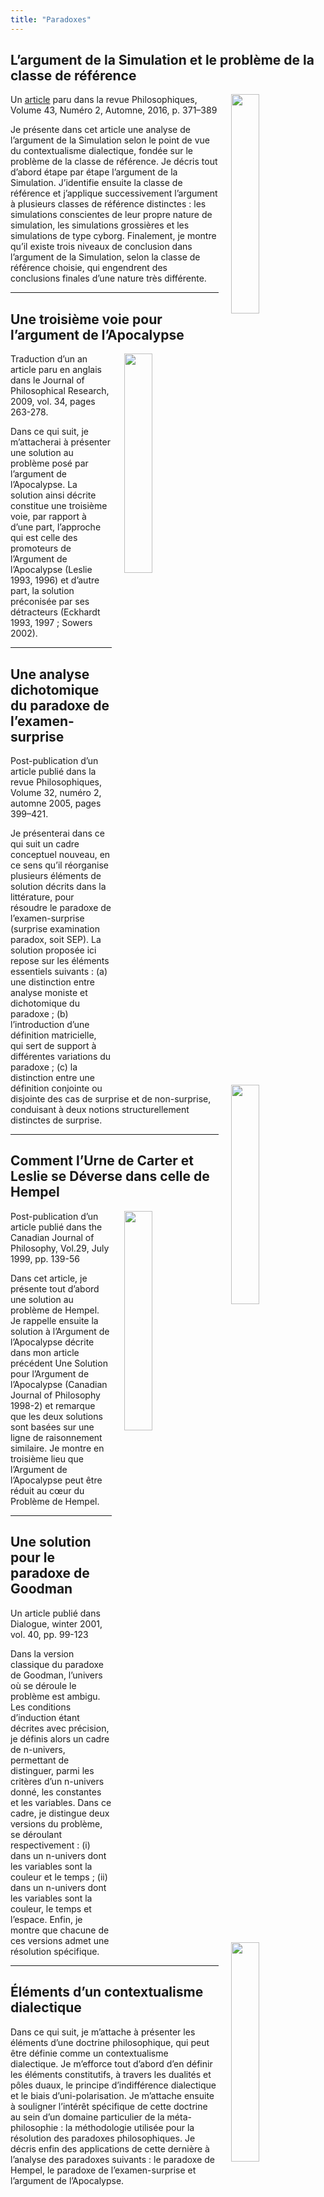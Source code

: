 ```yaml
---
title: "Paradoxes"
---
```


## L’argument de la Simulation et le problème de la classe de référence

<img align="right" width="30%" src="/images/simarg.jpg" style="margin-left: 20px;">

Un [article](https://www.erudit.org/fr/revues/philoso/2016-v43-n2-philoso02859/1038211ar/) paru dans la revue Philosophiques, Volume 43, Numéro 2, Automne, 2016, p. 371–389


Je présente dans cet article une analyse de l’argument de la Simulation selon le point de vue du contextualisme dialectique, fondée sur le problème de la classe de référence. Je décris tout d’abord étape par étape l’argument de la Simulation. J’identifie ensuite la classe de référence et j’applique successivement l’argument à plusieurs classes de référence distinctes : les simulations conscientes de leur propre nature de simulation, les simulations grossières et les simulations de type cyborg. Finalement, je montre qu’il existe trois niveaux de conclusion dans l’argument de la Simulation, selon la classe de référence choisie, qui engendrent des conclusions finales d’une nature très différente.
<p></p>
<hr>
<p></p>

## Une troisième voie pour l’argument de l’Apocalypse

<img align="right" width="30%" src="/images/da640x480.jpg" style="margin-left: 20px;">

Traduction d’un an article paru en anglais dans le Journal of Philosophical Research, 2009, vol. 34, pages 263-278.


Dans ce qui suit, je m’attacherai à présenter une solution au problème posé par l’argument de l’Apocalypse. La solution ainsi décrite constitue une troisième voie, par rapport à d’une part, l’approche qui est celle des promoteurs de l’Argument de l’Apocalypse (Leslie 1993, 1996) et d’autre part, la solution préconisée par ses détracteurs (Eckhardt 1993, 1997 ; Sowers 2002).
<p></p>
<hr>
<p></p>

## Une analyse dichotomique du paradoxe de l’examen-surprise

<img align="right" width="30%" src="/images/sep.jpg" style="margin-left: 20px;">

Post-publication d’un article publié dans la revue Philosophiques, Volume 32, numéro 2, automne 2005, pages 399–421.

Je présenterai dans ce qui suit un cadre conceptuel nouveau, en ce sens qu’il réorganise plusieurs éléments de solution décrits dans la littérature, pour résoudre le paradoxe de l’examen-surprise (surprise examination paradox, soit SEP). La solution proposée ici repose sur les éléments essentiels suivants : (a) une distinction entre analyse moniste et dichotomique du paradoxe ; (b) l’introduction d’une définition matricielle, qui sert de support à différentes variations du paradoxe ; (c) la distinction entre une définition conjointe ou disjointe des cas de surprise et de non-surprise, conduisant à deux notions structurellement distinctes de surprise.
<p></p>
<hr>
<p></p>

## Comment l’Urne de Carter et Leslie se Déverse dans celle de Hempel

<img align="right" width="30%" src="/images/corvus_corax.jpg" style="margin-left: 20px;">

Post-publication d’un article publié dans the Canadian Journal of Philosophy, Vol.29, July 1999, pp. 139-56

Dans cet article, je présente tout d’abord une solution au problème de Hempel. Je rappelle ensuite la solution à l’Argument de l’Apocalypse décrite dans mon article précédent Une Solution pour l’Argument de l’Apocalypse (Canadian Journal of Philosophy 1998-2) et remarque que les deux solutions sont basées sur une ligne de raisonnement similaire. Je montre en troisième lieu que l’Argument de l’Apocalypse peut être réduit au cœur du Problème de Hempel.
<p></p>
<hr>
<p></p>

## Une solution pour le paradoxe de Goodman

<img align="right" width="30%" src="/images/grue640x480.jpg" style="margin-left: 20px;">

Un article publié dans Dialogue, winter 2001, vol. 40, pp. 99-123

Dans la version classique du paradoxe de Goodman, l’univers où se déroule le problème est ambigu. Les conditions d’induction étant décrites avec précision, je définis alors un cadre de n-univers, permettant de distinguer, parmi les critères d’un n-univers donné, les constantes et les variables. Dans ce cadre, je distingue deux versions du problème, se déroulant respectivement : (i) dans un n-univers dont les variables sont la couleur et le temps ; (ii) dans un n-univers dont les variables sont la couleur, le temps et l’espace. Enfin, je montre que chacune de ces versions admet une résolution spécifique.
<p></p>
<hr>
<p></p>

## Éléments d’un contextualisme dialectique

Dans ce qui suit, je m’attache à présenter les éléments d’une doctrine philosophique, qui peut être définie comme un contextualisme dialectique. Je m’efforce tout d’abord d’en définir les éléments constitutifs, à travers les dualités et pôles duaux, le principe d’indifférence dialectique et le biais d’uni-polarisation. Je m’attache ensuite à souligner l’intérêt spécifique de cette doctrine au sein d’un domaine particulier de la méta-philosophie : la méthodologie utilisée pour la résolution des paradoxes philosophiques. Je décris enfin des applications de cette dernière à l’analyse des paradoxes suivants : le paradoxe de Hempel, le paradoxe de l’examen-surprise et l’argument de l’Apocalypse.
